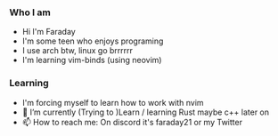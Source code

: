 ### Who I am
- Hi I'm Faraday
- I'm some teen who enjoys programing
- I use arch btw, linux go brrrrrr
- I'm learning vim-binds (using neovim)
  


### Learning
- I'm forcing myself to learn how to work with nvim
- 🌱 I’m currently (Trying to )Learn / learning Rust maybe c++ later on
- 📫 How to reach me: On discord it's faraday21 or my Twitter
